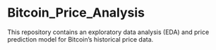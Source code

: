 # Bitcoin_Price_Analysis
This repository contains an exploratory data analysis (EDA) and price prediction model for Bitcoin’s historical price data.
